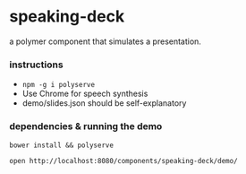 speaking-deck
=============

a polymer component that simulates a presentation.


### instructions

* `npm -g i polyserve`
* Use Chrome for speech synthesis
* demo/slides.json should be self-explanatory

### dependencies & running the demo

`bower install && polyserve`

`open http://localhost:8080/components/speaking-deck/demo/`

